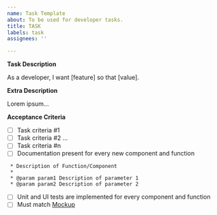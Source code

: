 ```yaml
---
name: Task Template
about: To be used for developer tasks.
title: TASK
labels: task
assignees: ''

---
```


**Task Description**

As a developer, I want [feature] so that [value].

**Extra Description**

Lorem ipsum...

**Acceptance Criteria**

- [ ] Task criteria #1
- [ ] Task criteria #2
...
- [ ] Task criteria #n
- [ ] Documentation present for every new component and function
```
 * Description of Function/Component
 *
 * @param param1 Description of parameter 1
 * @param param2 Description of parameter 2
```
- [ ] Unit and UI tests are implemented for every component and function
- [ ] Must match [Mockup](create-mockup-link)
